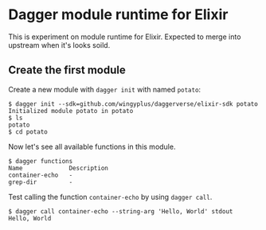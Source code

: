 # Dagger module runtime for Elixir

This is experiment on module runtime for Elixir. Expected to merge into 
upstream when it's looks soild.

## Create the first module

Create a new module with `dagger init` with named `potato`:

```
$ dagger init --sdk=github.com/wingyplus/daggerverse/elixir-sdk potato
Initialized module potato in potato
$ ls
potato
$ cd potato
```

Now let's see all available functions in this module.

```
$ dagger functions
Name             Description
container-echo   -
grep-dir         -
```

Test calling the function `container-echo` by using `dagger call`.

```
$ dagger call container-echo --string-arg 'Hello, World' stdout
Hello, World
```

